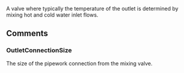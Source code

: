 A valve where typically the temperature of the outlet is determined by mixing hot and cold water inlet flows.

<!-- end of short definition -->



## Comments

### OutletConnectionSize

The size of the pipework connection from the mixing valve.

